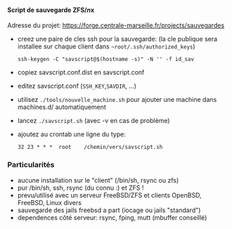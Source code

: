 #### Script de sauvegarde ZFS/*n*x

 Adresse du projet: https://forge.centrale-marseille.fr/projects/sauvegardes

- creez une paire de cles ssh pour la sauvegarde: (la cle publique sera installee sur chaque client dans `~root/.ssh/authorized_keys`)

  `ssh-keygen -C "savscript@$(hostname -s)" -N '' -f id_sav`

- copiez savscript.conf.dist en savscript.conf
- editez savscript.conf (`SSH_KEY`,`SAVDIR`, …)
- utilisez `./tools/nouvelle_machine.sh` pour ajouter une machine dans machines.d/ automatiquement
- lancez `./savscript.sh` (avec -v en cas de problème)
- ajoutez au crontab une ligne du type:

  `32 23 * * *	root	/chemin/vers/savscript.sh`
 
### Particularités

- aucune installation sur le "client" (/bin/sh, rsync ou zfs)
- pur /bin/sh, ssh, rsync (du connu :) et ZFS !
- prevu/utilisé avec un serveur FreeBSD/ZFS et clients OpenBSD, FreeBSD, Linux divers
- sauvegarde des jails freebsd a part (iocage ou jails "standard")
- dependences côté serveur: rsync, fping, mutt (mbuffer conseillé)
